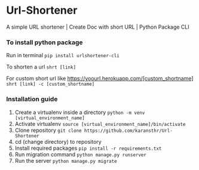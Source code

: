 # Url-Shortener
A simple URL shortener | Create Doc with short URL | Python Package CLI

### To install python package 
Run in terminal
``` pip install urlshortener-cli  ```

To shorten a url
``` shrt [link]  ```

For custom short url like https://yoourl.herokuapp.com/[custom_shortname] 
``` shrt [link] -c [custom_shortname] ```


### Installation guide

1) Create a virtualenv inside a directory ``` python -m venv [virtual_environment_name] ```
2) Activate virtualenv ``` source [virtual_environment_name]/bin/activate  ```
3) Clone repository ```git clone https://github.com/karansthr/Url-Shortener ```
4) cd (change directory) to repository 
5) Install required packages ``` pip install -r requirements.txt  ```
6) Run migration command ``` python manage.py runserver  ```
7) Run the server ``` python manage.py migrate  ```

